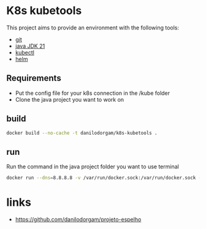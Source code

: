 # K8s kubetools

This project aims to provide an environment with the following tools:

- [git](https://git-scm.com/book/en/v2/Getting-Started-Installing-Git)
- [java JDK 21](https://docs.aws.amazon.com/corretto/latest/corretto-21-ug/downloads-list.html)
- [kubectl](https://kubernetes.io/docs/tasks/tools/)
- [helm](https://helm.sh/docs/topics/charts/)

## Requirements

- Put the config file for your k8s connection in the /kube folder
- Clone the java project you want to work on

## build

```bash
docker build --no-cache -t danilodorgam/k8s-kubetools .
```

## run

Run the command in the java project folder you want to use terminal

```bash
docker run --dns=8.8.8.8 -v /var/run/docker.sock:/var/run/docker.sock -v ./kube:/app/.kube -v $(pwd):/app -w /app -it danilodorgam/k8s-kubetools
```

# links
- https://github.com/danilodorgam/projeto-espelho